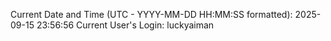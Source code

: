Current Date and Time (UTC - YYYY-MM-DD HH:MM:SS formatted): 2025-09-15 23:56:56
Current User's Login: luckyaiman
